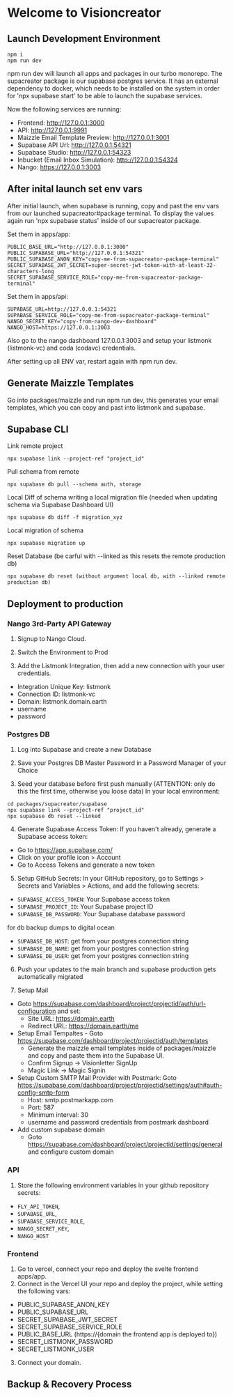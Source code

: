 # Welcome to Visioncreator

## Launch Development Environment
```
npm i
npm run dev
```
npm run dev will launch all apps and packages in our turbo monorepo. The supacreator package is our supabase postgres service. It has an external dependency to docker, which needs to be installed on the system in order for 'npx supabase start' to be able to launch the supabase services.

Now the following services are running:
- Frontend: http://127.0.0.1:3000
- API: http://127.0.0.1:9991
- Maizzle Email Template Preview: http://127.0.0.1:3001
- Supabase API Url: http://127.0.0.1:54321
- Supabase Studio: http://127.0.0.1:54323
- Inbucket (Email Inbox Simulation): http://127.0.0.1:54324
- Nango: https://127.0.0.1:3003


## After inital launch set env vars

After initial launch, when supabase is running, copy and past the env vars from our launched supacreator#package terminal.
To display the values again run 'npx supabase status' inside of our supacreator package.

Set them in apps/app:

```
PUBLIC_BASE_URL="http://127.0.0.1:3000"
PUBLIC_SUPABASE_URL="http://127.0.0.1:54321"
PUBLIC_SUPABASE_ANON_KEY="copy-me-from-supacreator-package-terminal"
SECRET_SUPABASE_JWT_SECRET=super-secret-jwt-token-with-at-least-32-characters-long
SECRET_SUPABASE_SERVICE_ROLE="copy-me-from-supacreator-package-terminal"
```

Set them in apps/api:

```
SUPABASE_URL=http://127.0.0.1:54321
SUPABASE_SERVICE_ROLE="copy-me-from-supacreator-package-terminal"
NANGO_SECRET_KEY="copy-from-nango-dev-dashboard"
NANGO_HOST=https://127.0.0.1:3003
```

Also go to the nango dashboard 127.0.0.1:3003 and setup your listmonk (listmonk-vc) and coda (codavc) credentials.

After setting up all ENV var, restart again with npm run dev.

## Generate Maizzle Templates

Go into packages/maizzle and run npm run dev, this generates your email templates, which you can copy and past into listmonk and supabase.

## Supabase CLI

Link remote project

````
npx supabase link --project-ref "project_id"
`````

Pull schema from remote

```
npx supabase db pull --schema auth, storage
```

Local Diff of schema writing a local migration file (needed when updating schema via Supabase Dashboard UI)

```
npx supabase db diff -f migration_xyz
```

Local migration of schema

```
npx supabase migration up
```

Reset Database (be carful with --linked as this resets the remote production db)
```
npx supabase db reset (without argument local db, with --linked remote production db)
```
## Deployment to production

### Nango 3rd-Party API Gateway
1. Signup to Nango Cloud.

2. Switch the Environment to Prod

3. Add the Listmonk Integration, then add a new connection with your user credentials.
- Integration Unique Key: listmonk
- Connection ID: listmonk-vc
- Domain: listmonk.domain.earth
- username
- password

### Postgres DB
1. Log into Supabase and create a new Database

2. Save your Postgres DB Master Password in a Password Manager of your Choice

3. Seed your database before first push manually (ATTENTION: only do this the first time, otherwise you loose data)
In your local environment:
```
cd packages/supacreator/supabase
npx supabase link --project-ref "project_id"
npx supabase db reset --linked
```

4. Generate Supabase Access Token:
If you haven't already, generate a Supabase access token:
- Go to https://app.supabase.com/
- Click on your profile icon > Account
- Go to Access Tokens and generate a new token

5. Setup GitHub Secrets:
In your GitHub repository, go to Settings > Secrets and Variables > Actions, and add the following secrets:
- `SUPABASE_ACCESS_TOKEN`: Your Supabase access token
- `SUPABASE_PROJECT_ID`: Your Supabase project ID
- `SUPABASE_DB_PASSWORD`: Your Supabase database password

for db backup dumps to digital ocean
- `SUPABASE_DB_HOST`: get from your postgres connection string
- `SUPABASE_DB_NAME`: get from your postgres connection string
- `SUPABASE_DB_USER`: get from your postgres connection string

6. Push your updates to the main branch and supabase production gets automatically migrated

7. Setup Mail
- Goto https://supabase.com/dashboard/project/projectid/auth/url-configuration and set:
  - Site URL: https://domain.earth
  - Redirect URL: https://domain.earth/me
- Setup Email Tempaltes - Goto https://supabase.com/dashboard/project/projectid/auth/templates
  - Generate the maizzle email templates inside of packages/maizzle and copy and paste them into the Supabase UI.
  - Confirm Signup -> Visionletter SignUp
  - Magic Link -> Magic Signin
- Setup Custom SMTP Mail Provider with Postmark: Goto https://supabase.com/dashboard/project/projectid/settings/auth#auth-config-smtp-form
  - Host: smtp.postmarkapp.com
  - Port: 587
  - Minimum interval: 30
  - username and password credentials from postmark dashboard
- Add custom supabase domain
  - Goto https://supabase.com/dashboard/project/projectid/settings/general and configure custom domain

### API
1. Store the following environment variables in your github repository secrets:
- `FLY_API_TOKEN`,
- `SUPABASE_URL`,
- `SUPABASE_SERVICE_ROLE`,
- `NANGO_SECRET_KEY`,
- `NANGO_HOST`

### Frontend
1. Go to vercel, connect your repo and deploy the svelte frontend apps/app.
2. Connect in the Vercel UI your repo and deploy the project, while setting the following vars:
- PUBLIC_SUPABASE_ANON_KEY
- PUBLIC_SUPABASE_URL
- SECRET_SUPABASE_JWT_SECRET
- SECRET_SUPABASE_SERVICE_ROLE
- PUBLIC_BASE_URL (https://{domain the frontend app is deployed to})
- SECRET_LISTMONK_PASSWORD
- SECRET_LISTMONK_USER
3. Connect your domain.


## Backup & Recovery Process
